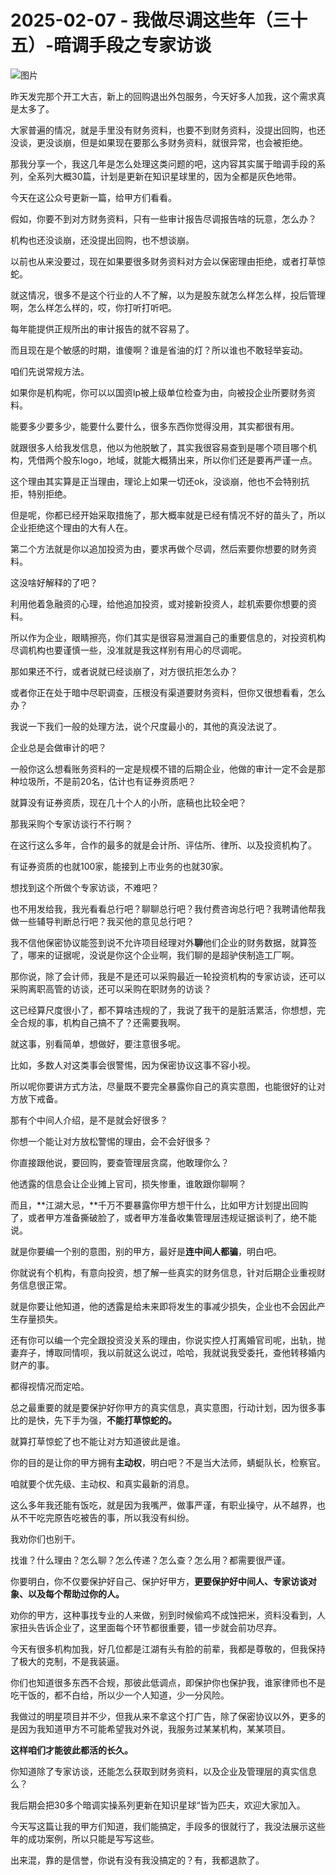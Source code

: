 # 2025-02-07 - 我做尽调这些年（三十五）-暗调手段之专家访谈

![图片](https://mmbiz.qpic.cn/mmbiz_jpg/JTrAVGgvYRGCVyKWL85JibXQ9r27RAXTh8UQxtzpTxgPQFzJ3jT1libDyb2sOxxqiaG3jI4AvVBhSqXpUsyQ3I4dQ/640?wx_fmt=jpeg&from=appmsg&tp=webp&wxfrom=5&wx_lazy=1)

昨天发完那个开工大吉，新上的回购退出外包服务，今天好多人加我，这个需求真是太多了。

大家普遍的情况，就是手里没有财务资料，也要不到财务资料，没提出回购，也还没谈，更没谈崩，但是如果现在要那么多财务资料，就很异常，也会被拒绝。

那我分享一个，我这几年是怎么处理这类问题的吧，这内容其实属于暗调手段的系列，全系列大概30篇，计划是更新在知识星球里的，因为全都是灰色地带。

今天在这公众号更新一篇，给甲方们看看。

假如，你要不到对方财务资料，只有一些审计报告尽调报告啥的玩意，怎么办？

机构也还没谈崩，还没提出回购，也不想谈崩。

以前也从来没要过，现在如果要很多财务资料对方会以保密理由拒绝，或者打草惊蛇。

就这情况，很多不是这个行业的人不了解，以为是股东就怎么样怎么样，投后管理啊，怎么样怎么样的，哎，你打听打听吧。

每年能提供正规所出的审计报告的就不容易了。

而且现在是个敏感的时期，谁傻啊？谁是省油的灯？所以谁也不敢轻举妄动。

咱们先说常规方法。

如果你是机构呢，你可以以国资lp被上级单位检查为由，向被投企业所要财务资料。

能要多少要多少，能要什么要什么，很多东西你觉得没用，其实都很有用。

就跟很多人给我发信息，他以为他脱敏了，其实我很容易查到是哪个项目哪个机构，凭借两个股东logo，地域，就能大概猜出来，所以你们还是要再严谨一点。

这个理由其实算是正当理由，理论上如果一切还ok，没谈崩，他也不会特别抗拒，特别拒绝。

但是呢，你都已经开始采取措施了，那大概率就是已经有情况不好的苗头了，所以企业拒绝这个理由的大有人在。

第二个方法就是你以追加投资为由，要求再做个尽调，然后索要你想要的财务资料。

这没啥好解释的了吧？

利用他着急融资的心理，给他追加投资，或对接新投资人，趁机索要你想要的资料。

所以作为企业，眼睛擦亮，你们其实是很容易泄漏自己的重要信息的，对投资机构尽调机构也要谨慎一些，没准就是我这样别有用心的尽调呢。

那如果还不行，或者说就已经谈崩了，对方很抗拒怎么办？

或者你正在处于暗中尽职调查，压根没有渠道要财务资料，但你又很想看看，怎么办？

我说一下我们一般的处理方法，说个尺度最小的，其他的真没法说了。

企业总是会做审计的吧？

一般你这么想看账务资料的一定是规模不错的后期企业，他做的审计一定不会是那种垃圾所，不是前20名，估计也有证券资质吧？

就算没有证券资质，现在几十个人的小所，底稿也比较全吧？

那我采购个专家访谈行不行啊？

在这行这么多年，合作的最多的就是会计所、评估所、律所、以及投资机构了。

有证券资质的也就100家，能接到上市业务的也就30家。

想找到这个所做个专家访谈，不难吧？

也不用发给我，我光看看总行吧？聊聊总行吧？我付费咨询总行吧？我聘请他帮我做一些辅导判断总行吧？我买他的意见总行吧？

我不信他保密协议能签到说不允许项目经理对外**聊**他们企业的财务数据，就算签了，哪来的证据呢，没说是你这个企业啊，我们聊的是超驴侠制造工厂啊。

那你说，除了会计师，我是不是还可以采购最近一轮投资机构的专家访谈，还可以采购离职高管的访谈，还可以采购在职财务的访谈？

这已经算尺度很小了，都不算啥违规的了，我说了我干的是脏活累活，你想想，完全合规的事，机构自己搞不了？还需要我啊。

就这事，别看简单，想做好，要注意很多呢。

比如，多数人对这类事会很警惕，因为保密协议这事不容小视。

所以呢你要讲方式方法，尽量既不要完全暴露你自己的真实意图，也能很好的让对方放下戒备。

那有个中间人介绍，是不是就会好很多？

你想一个能让对方放松警惕的理由，会不会好很多？

你直接跟他说，要回购，要查管理层贪腐，他敢理你么？

他透露的信息会让企业摊上官司，损失惨重，谁敢跟你聊啊？

而且，**江湖大忌，**千万不要暴露你甲方想干什么，比如甲方计划提出回购了，或者甲方准备撕破脸了，或者甲方准备收集管理层违规证据谈判了，绝不能说。

就是你要编一个别的意图，别的甲方，最好是**连中间人都骗**，明白吧。

你就说有个机构，有意向投资，想了解一些真实的财务信息，针对后期企业重视财务信息很正常。

就是你要让他知道，他的透露是给未来即将发生的事减少损失，企业也不会因此产生存量损失。

还有你可以编一个完全跟投资没关系的理由，你说实控人打离婚官司呢，出轨，抛妻弃子，博取同情呗，我以前就这么说过，哈哈，我就说我受委托，查他转移婚内财产的事。

都得视情况而定哈。

总之最重要的就是要保护好你甲方的真实信息，真实意图，行动计划，因为很多事比的是快，先下手为强，**不能打草惊蛇的。**

就算打草惊蛇了也不能让对方知道彼此是谁。

你的目的是让你的甲方拥有**主动权**，明白吧？不是当大法师，蜻蜓队长，检察官。

咱就要个优先级、主动权、和真实最新的消息。

这么多年我还能有饭吃，就是因为我嘴严，做事严谨，有职业操守，从不越界，也从不干吃完原告吃被告的事，所以我没有纠纷。

我劝你们也别干。

找谁？什么理由？怎么聊？怎么传递？怎么查？怎么用？都需要很严谨。

你要明白，你不仅要保护好自己、保护好甲方，**更要保护好中间人、专家访谈对象、以及每个帮助过你的人。**

劝你的甲方，这种事找专业的人来做，别到时候偷鸡不成蚀把米，资料没看到，人家扭头告诉企业了，这里面每个环节都很重要，错一步就会前功尽弃。

今天有很多机构加我，好几位都是江湖有头有脸的前辈，我都是尊敬的，但我保持了极大的克制，不是我装逼。

你们也知道很多东西不合规，那彼此低调点，即保护你也保护我，谁家律师也不是吃干饭的，都不白给，所以少一个人知道，少一分风险。

我做过的明星项目并不少，但我从来不拿这个打广告，除了保密协议以外，更多的是因为我知道甲方不可能希望我对外说，我服务过某某机构，某某项目。

**这样咱们才能彼此都活的长久。**

你知道除了专家访谈，还能怎么获取到财务资料，以及企业及管理层的真实信息么？

我后期会把30多个暗调实操系列更新在知识星球“皆为匹夫，欢迎大家加入。

今天写这篇让我的甲方们知道，我们能搞定，手段多的很就行了，我没法展示这些年的成功案例，所以只能是写写这些。

出来混，靠的是信誉，你说有没有我没搞定的？有，我都退款了。